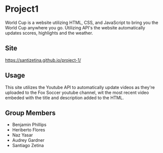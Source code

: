 # Project1
World Cup is a website utilizing HTML, CSS, and JavaScript to bring you the World Cup anywhere you go.
Utilizing API's the website automatically updates scores, highlights and the weather.
## Site 
https://santizetina.github.io/project-1/


## Usage
This site utilizes the Youtube API to automatically update videos as they're uploaded to the Fox Soccer youtube channel, wit the most recent video embeded with the title and description added to the HTML.



## Group Members 
* Benjamin Phillips 
* Heriberto Flores
* Naz Yasar
* Audrey Gardner
* Santiago Zetina
